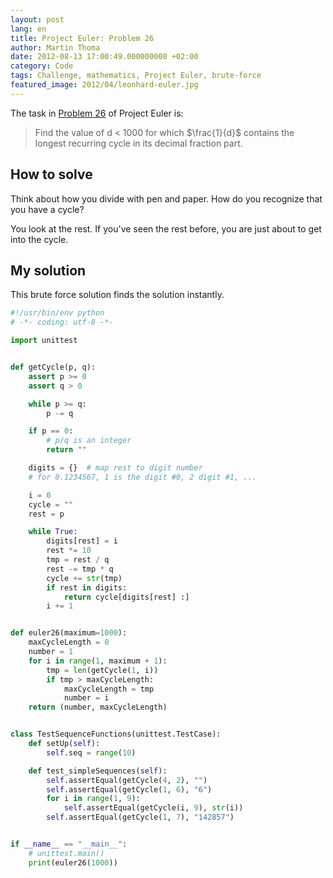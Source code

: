 ```yaml
---
layout: post
lang: en
title: Project Euler: Problem 26
author: Martin Thoma
date: 2012-08-13 17:00:49.000000000 +02:00
category: Code
tags: Challenge, mathematics, Project Euler, brute-force
featured_image: 2012/04/leonhard-euler.jpg
---
```

The task in <a href="http://projecteuler.net/problem=26">Problem 26</a> of Project Euler is:

<blockquote>Find the value of d < 1000 for which $\frac{1}{d}$ contains the longest recurring cycle in its decimal fraction part.</blockquote>

<h2>How to solve</h2>
Think about how you divide with pen and paper. How do you recognize that you have a cycle?

You look at the rest. If you've seen the rest before, you are just about to get into the cycle.

<h2>My solution</h2>
This brute force solution finds the solution instantly.

```python
#!/usr/bin/env python
# -*- coding: utf-8 -*-

import unittest


def getCycle(p, q):
    assert p >= 0
    assert q > 0

    while p >= q:
        p -= q

    if p == 0:
        # p/q is an integer
        return ""

    digits = {}  # map rest to digit number
    # for 0.1234567, 1 is the digit #0, 2 digit #1, ...

    i = 0
    cycle = ""
    rest = p

    while True:
        digits[rest] = i
        rest *= 10
        tmp = rest / q
        rest -= tmp * q
        cycle += str(tmp)
        if rest in digits:
            return cycle[digits[rest] :]
        i += 1


def euler26(maximum=1000):
    maxCycleLength = 0
    number = 1
    for i in range(1, maximum + 1):
        tmp = len(getCycle(1, i))
        if tmp > maxCycleLength:
            maxCycleLength = tmp
            number = i
    return (number, maxCycleLength)


class TestSequenceFunctions(unittest.TestCase):
    def setUp(self):
        self.seq = range(10)

    def test_simpleSequences(self):
        self.assertEqual(getCycle(4, 2), "")
        self.assertEqual(getCycle(1, 6), "6")
        for i in range(1, 9):
            self.assertEqual(getCycle(i, 9), str(i))
        self.assertEqual(getCycle(1, 7), "142857")


if __name__ == "__main__":
    # unittest.main()
    print(euler26(1000))
```
